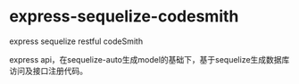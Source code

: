 # express-sequelize-codesmith
express sequelize restful codeSmith


express api，在sequelize-auto生成model的基础下，基于sequelize生成数据库访问及接口注册代码。

